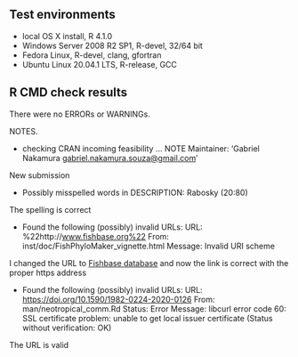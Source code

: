 ## Test environments

* local OS X install, R 4.1.0
* Windows Server 2008 R2 SP1, R-devel, 32/64 bit
* Fedora Linux, R-devel, clang, gfortran
* Ubuntu Linux 20.04.1 LTS, R-release, GCC

## R CMD check results

There were no ERRORs or WARNINGs.

NOTES.

* checking CRAN incoming feasibility ... NOTE
Maintainer: ‘Gabriel Nakamura <gabriel.nakamura.souza@gmail.com>’

New submission

* Possibly misspelled words in DESCRIPTION:
  Rabosky (20:80)
  
The spelling is correct


* Found the following (possibly) invalid URLs:
   URL: %22http://www.fishbase.org%22
     From: inst/doc/FishPhyloMaker_vignette.html
     Message: Invalid URI scheme
     
I changed the URL to [Fishbase database](https://www.fishbase.se) and now the link is correct with the proper https address

* Found the following (possibly) invalid URLs:
  URL: https://doi.org/10.1590/1982-0224-2020-0126
    From: man/neotropical_comm.Rd
    Status: Error
    Message: libcurl error code 60:
      	SSL certificate problem: unable to get local issuer certificate
      	(Status without verification: OK)

The URL is valid 